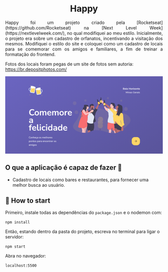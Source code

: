 <h1 align="center"> Happy </h1>
<p align="justify">Happy foi um projeto criado pela [Rocketseat](https://github.com/Rocketseat) na [Next Level Week](https://nextlevelweek.com/), no qual modifiquei ao meu estilo.
Inicialmente, o projeto era sobre um cadastro de orfanatos, incentivando a visitação dos mesmos. Modifiquei o estilo do site e coloquei como um cadastro de locais para se comemorar com os amigos e familiares, a fim de treinar a formatação do frontend.

Fotos dos locais foram pegas de um site de fotos sem autoria: https://br.depositphotos.com/ </p>

<img src="https://github.com/ancleite/happyNLW3Modified/blob/main/Captura%20de%20tela%202020-12-06%20202215.png?raw=true">

## O que a aplicação é capaz de fazer :checkered_flag:
- Cadastro de locais como bares e restaurantes, para fornecer uma melhor busca ao usuário.

## :rocket: How to start
Primeiro, instale todas as dependências do ```package.json``` e o nodemon com:
```
npm install
```
Então, estando dentro da pasta do projeto, escreva no terminal para ligar o servidor:
```
npm start
```
Abra no navegador:
```
localhost:5500
```
